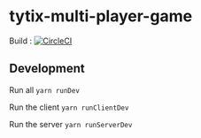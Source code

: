 # tytix-multi-player-game

Build : [![CircleCI](https://circleci.com/gh/TytiX006/tytix-multi-player-game/tree/develop.svg?style=svg)](https://circleci.com/gh/TytiX006/tytix-multi-player-game/tree/develop)

## Development

Run all
``yarn runDev``

Run the client
``yarn runClientDev``

Run the server
``yarn runServerDev``
